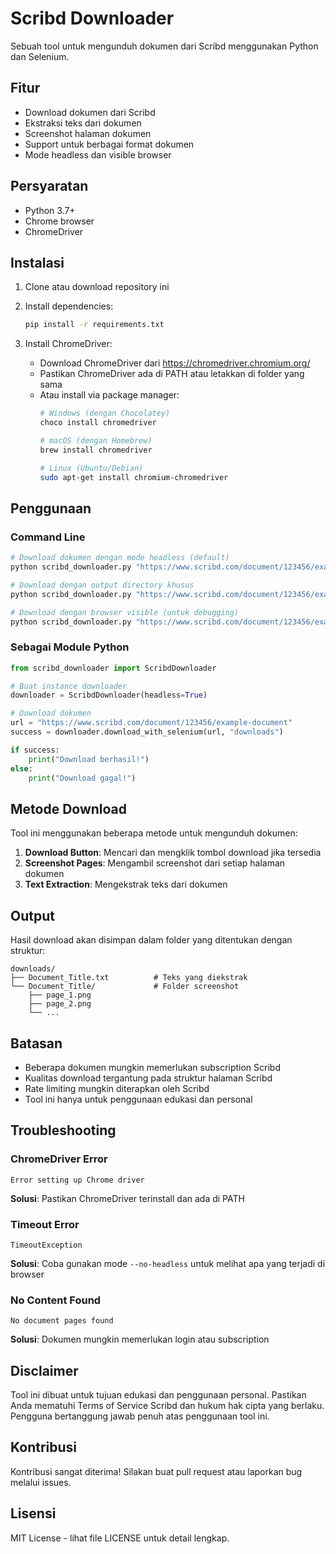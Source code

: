 # Scribd Downloader

Sebuah tool untuk mengunduh dokumen dari Scribd menggunakan Python dan Selenium.

## Fitur

- Download dokumen dari Scribd
- Ekstraksi teks dari dokumen
- Screenshot halaman dokumen
- Support untuk berbagai format dokumen
- Mode headless dan visible browser

## Persyaratan

- Python 3.7+
- Chrome browser
- ChromeDriver

## Instalasi

1. Clone atau download repository ini
2. Install dependencies:
   ```bash
   pip install -r requirements.txt
   ```

3. Install ChromeDriver:
   - Download ChromeDriver dari https://chromedriver.chromium.org/
   - Pastikan ChromeDriver ada di PATH atau letakkan di folder yang sama
   - Atau install via package manager:
     ```bash
     # Windows (dengan Chocolatey)
     choco install chromedriver
     
     # macOS (dengan Homebrew)
     brew install chromedriver
     
     # Linux (Ubuntu/Debian)
     sudo apt-get install chromium-chromedriver
     ```

## Penggunaan

### Command Line

```bash
# Download dokumen dengan mode headless (default)
python scribd_downloader.py "https://www.scribd.com/document/123456/example-document"

# Download dengan output directory khusus
python scribd_downloader.py "https://www.scribd.com/document/123456/example-document" -o "my_downloads"

# Download dengan browser visible (untuk debugging)
python scribd_downloader.py "https://www.scribd.com/document/123456/example-document" --no-headless
```

### Sebagai Module Python

```python
from scribd_downloader import ScribdDownloader

# Buat instance downloader
downloader = ScribdDownloader(headless=True)

# Download dokumen
url = "https://www.scribd.com/document/123456/example-document"
success = downloader.download_with_selenium(url, "downloads")

if success:
    print("Download berhasil!")
else:
    print("Download gagal!")
```

## Metode Download

Tool ini menggunakan beberapa metode untuk mengunduh dokumen:

1. **Download Button**: Mencari dan mengklik tombol download jika tersedia
2. **Screenshot Pages**: Mengambil screenshot dari setiap halaman dokumen
3. **Text Extraction**: Mengekstrak teks dari dokumen

## Output

Hasil download akan disimpan dalam folder yang ditentukan dengan struktur:

```
downloads/
├── Document_Title.txt          # Teks yang diekstrak
└── Document_Title/             # Folder screenshot
    ├── page_1.png
    ├── page_2.png
    └── ...
```

## Batasan

- Beberapa dokumen mungkin memerlukan subscription Scribd
- Kualitas download tergantung pada struktur halaman Scribd
- Rate limiting mungkin diterapkan oleh Scribd
- Tool ini hanya untuk penggunaan edukasi dan personal

## Troubleshooting

### ChromeDriver Error
```
Error setting up Chrome driver
```
**Solusi**: Pastikan ChromeDriver terinstall dan ada di PATH

### Timeout Error
```
TimeoutException
```
**Solusi**: Coba gunakan mode `--no-headless` untuk melihat apa yang terjadi di browser

### No Content Found
```
No document pages found
```
**Solusi**: Dokumen mungkin memerlukan login atau subscription

## Disclaimer

Tool ini dibuat untuk tujuan edukasi dan penggunaan personal. Pastikan Anda mematuhi Terms of Service Scribd dan hukum hak cipta yang berlaku. Pengguna bertanggung jawab penuh atas penggunaan tool ini.

## Kontribusi

Kontribusi sangat diterima! Silakan buat pull request atau laporkan bug melalui issues.

## Lisensi

MIT License - lihat file LICENSE untuk detail lengkap.
